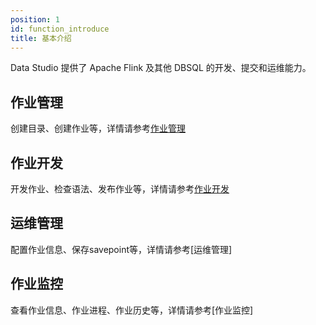 ```yaml
---
position: 1
id: function_introduce
title: 基本介绍
---
```





Data Studio 提供了 Apache Flink 及其他 DBSQL 的开发、提交和运维能力。

## 作业管理

创建目录、创建作业等，详情请参考[作业管理](/zh-CN/administrator_guide/studio/job_manage.md)

## 作业开发

开发作业、检查语法、发布作业等，详情请参考[作业开发](/zh-CN/administrator_guide/studio/job_dev/flinksql_guide/summary)

## 运维管理

配置作业信息、保存savepoint等，详情请参考[运维管理]

## 作业监控

查看作业信息、作业进程、作业历史等，详情请参考[作业监控]

